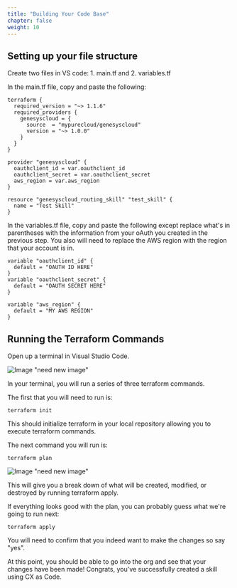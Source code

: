 ```yaml
---
title: "Building Your Code Base"
chapter: false
weight: 10
---
```


## Setting up your file structure

Create two files in VS code: 1. main.tf and 2. variables.tf

In the main.tf file, copy and paste the following: 

```
terraform {
  required_version = "~> 1.1.6"
  required_providers {
    genesyscloud = {
      source  = "mypurecloud/genesyscloud"
      version = "~> 1.0.0"
    }
  }
}

provider "genesyscloud" {
  oauthclient_id = var.oauthclient_id
  oauthclient_secret = var.oauthclient_secret
  aws_region = var.aws_region
}

resource "genesyscloud_routing_skill" "test_skill" {
  name = "Test Skill"
}

```
In the variables.tf file, copy and paste the following except replace what's in parentheses with the information from your oAuth you created in the previous step. You also will need to replace the AWS region with the region that your account is in.

```
variable "oauthclient_id" {
  default = "OAUTH ID HERE"
}
variable "oauthclient_secret" {
  default = "OAUTH SECRET HERE"
}

variable "aws_region" {
  default = "MY AWS REGION"
}
```

## Running the Terraform Commands

Open up a terminal in Visual Studio Code.

![Image](/images/Intro_view.png) "need new image"

In your terminal, you will run a series of three terraform commands. 

The first that you will need to run is: 
```
terraform init
```
This should initialize terraform in your local repository allowing you to execute terraform commands. 

The next command you will run is: 
```
terraform plan
```
![Image](/images/Intro_view.png) "need new image"

This will give you a break down of what will be created, modified, or destroyed by running terraform apply. 

If everything looks good with the plan, you can probably guess what we're going to run next: 
```
terraform apply
```
You will need to confirm that you indeed want to make the changes so say "yes". 

At this point, you should be able to go into the org and see that your changes have been made! Congrats, you've successfully created a skill using CX as Code.
